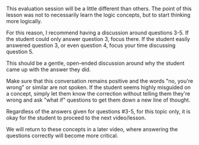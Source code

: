 This evaluation session will be a little different than others. The point of this lesson was not to necessarily learn the logic concepts, but to start thinking more logically.

For this reason, I recommend having a discussion around questions 3-5. If the student could only answer question 3, focus there. If the student easily answered question 3, or even question 4, focus your time discussing question 5.

This should be a gentle, open-ended discussion around why the student came up with the answer they did.

Make sure that this conversation remains positive and the words "no, you're wrong" or similar are not spoken. If the student seems highly misguided on a concept, simply let them know the correction without telling them they're wrong and ask "what if" questions to get them down a new line of thought.

Regardless of the answers given for questions #3-5, for this topic only, it is okay for the student to proceed to the next video/lesson. 

We will return to these concepts in a later video, where answering the questions correctly will become more critical.
